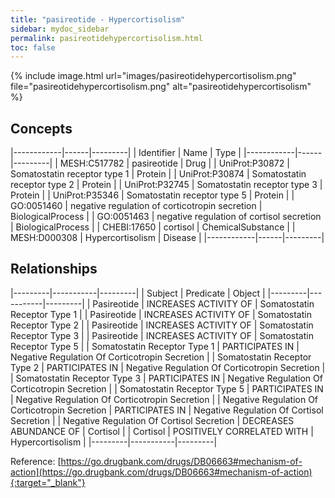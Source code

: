 ```yaml
---
title: "pasireotide - Hypercortisolism"
sidebar: mydoc_sidebar
permalink: pasireotidehypercortisolism.html
toc: false 
---
```


{% include image.html url="images/pasireotidehypercortisolism.png" file="pasireotidehypercortisolism.png" alt="pasireotidehypercortisolism" %}

## Concepts

|------------|------|---------|
| Identifier | Name | Type    |
|------------|------|---------|
| MESH:C517782 | pasireotide | Drug |
| UniProt:P30872 | Somatostatin receptor type 1 | Protein |
| UniProt:P30874 | Somatostatin receptor type 2 | Protein |
| UniProt:P32745 | Somatostatin receptor type 3 | Protein |
| UniProt:P35346 | Somatostatin receptor type 5 | Protein |
| GO:0051460 | negative regulation of corticotropin secretion | BiologicalProcess |
| GO:0051463 | negative regulation of cortisol secretion | BiologicalProcess |
| CHEBI:17650 | cortisol | ChemicalSubstance |
| MESH:D000308 | Hypercortisolism | Disease |
|------------|------|---------|

## Relationships

|---------|-----------|---------|
| Subject | Predicate | Object  |
|---------|-----------|---------|
| Pasireotide | INCREASES ACTIVITY OF | Somatostatin Receptor Type 1 |
| Pasireotide | INCREASES ACTIVITY OF | Somatostatin Receptor Type 2 |
| Pasireotide | INCREASES ACTIVITY OF | Somatostatin Receptor Type 3 |
| Pasireotide | INCREASES ACTIVITY OF | Somatostatin Receptor Type 5 |
| Somatostatin Receptor Type 1 | PARTICIPATES IN | Negative Regulation Of Corticotropin Secretion |
| Somatostatin Receptor Type 2 | PARTICIPATES IN | Negative Regulation Of Corticotropin Secretion |
| Somatostatin Receptor Type 3 | PARTICIPATES IN | Negative Regulation Of Corticotropin Secretion |
| Somatostatin Receptor Type 5 | PARTICIPATES IN | Negative Regulation Of Corticotropin Secretion |
| Negative Regulation Of Corticotropin Secretion | PARTICIPATES IN | Negative Regulation Of Cortisol Secretion |
| Negative Regulation Of Cortisol Secretion | DECREASES ABUNDANCE OF | Cortisol |
| Cortisol | POSITIVELY CORRELATED WITH | Hypercortisolism |
|---------|-----------|---------|

Reference: [https://go.drugbank.com/drugs/DB06663#mechanism-of-action](https://go.drugbank.com/drugs/DB06663#mechanism-of-action){:target="_blank"}